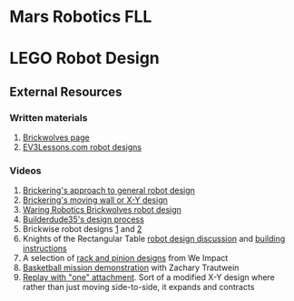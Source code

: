 # Mars Robotics FLL

# LEGO Robot Design

## External Resources

### Written materials

1. [Brickwolves page](https://olivesauder.wixsite.com/brickwolves/robot)
2. [EV3Lessons.com robot designs](https://ev3lessons.com/en/RobotDesigns.html)

### Videos

1. [Brickering's approach to general robot design](https://www.youtube.com/watch?v=XBhRU1yuxr8)
2. [Brickering's moving wall or X-Y design](https://www.youtube.com/watch?v=ouOC-9Az1_4)
3. [Waring Robotics Brickwolves robot design](https://www.youtube.com/watch?v=9DzS0jlQDBM)
4. [Builderdude35's design process](https://www.youtube.com/watch?v=gDlTo277MNo)
5. Brickwise robot designs [1](https://www.youtube.com/watch?v=BgQ8PKETeUY) and [2](https://www.youtube.com/watch?v=pqqzdDZH378)
6. Knights of the Rectangular Table [robot design discussion](https://www.youtube.com/watch?v=9JvXX_LiJVo) and [building instructions](https://www.youtube.com/watch?v=YH5qoJFCI7Q)
7. A selection of [rack and pinion designs](https://www.youtube.com/watch?v=zey_hUur3KM) from We Impact
8. [Basketball mission demonstration](https://www.youtube.com/watch?v=hHP9lzc8E4o) with Zachary Trautwein
9. [Replay with "one" attachment](https://www.youtube.com/watch?v=Lomt3bJk8nc). Sort of a modified X-Y design where rather than just moving side-to-side, it expands and contracts
